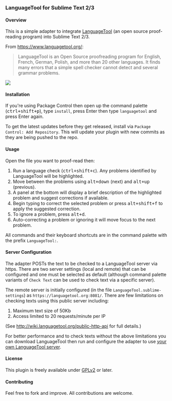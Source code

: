 ### LanguageTool for Sublime Text 2/3

#### Overview

This is a simple adapter to integrate
[LanguageTool](https://languagetool.org/) (an open source proof-reading
program) into Sublime Text 2/3.

From https://www.languagetool.org/:

> LanguageTool is an Open Source proof­reading program for English, French,
> German, Polish, and more than 20 other languages. It finds many errors that
> a simple spell checker cannot detect and several grammar problems.

![](https://cdn.rawgit.com/gtarawneh/languagetool-sublime/master/demo.gif)

#### Installation

If you're using Package Control then open up the command palette
(<kbd>ctrl+shift+p</kbd>), type `install`, press Enter then type
`languagetool` and press Enter again.

To get the latest updates before they get released, install via `Package
Control: Add Repository`. This will update your plugin with new commits as
they are being pushed to the repo.

#### Usage

Open the file you want to proof-read then:

1. Run a language check (<kbd>ctrl+shift+c</kbd>). Any problems identified by LanguageTool will be highlighted.
2. Move between the problems using <kbd>alt+down</kbd> (next) and <kbd>alt+up</kbd> (previous).
3. A panel at the bottom will display a brief description  of the highlighted problem and suggest corrections if available.
4. Begin typing to correct the selected problem or press <kbd>alt+shift+f</kbd> to apply the suggested correction.
5. To ignore a problem, press <kbd>alt+d</kbd>.
6. Auto-correcting a problem or ignoring it will move focus to the next problem.

All commands and their keyboard shortcuts are in the command palette with the
prefix `LanguageTool:`.

#### Server Configuration

The adapter POSTs the text to be checked to a LanguageTool server via https.
There are two server settings (local and remote) that can be configured and
one must be selected as default (although command palette variants of `Check
Text` can be used to check text via a specific server).

The remote server is initially configured (in the file
`LanguageTool.sublime-settings`) as `https://languagetool.org:8081/`. There
are few limitations on checking texts using this public server including:

1. Maximum text size of 50Kb
2. Access limited to 20 requests/minute per IP

(See http://wiki.languagetool.org/public-http-api for full details.)

For better performance and to check texts without the above limitations you
can download LanguageTool then run and configure the adapter to use [your own
LanguageTool server](http://wiki.languagetool.org/http-server).

#### License

This plugin is freely available under
[GPLv2](https://www.gnu.org/licenses/old-licenses/gpl-2.0.html) or later.

#### Contributing

Feel free to fork and improve. All contributions are welcome.
